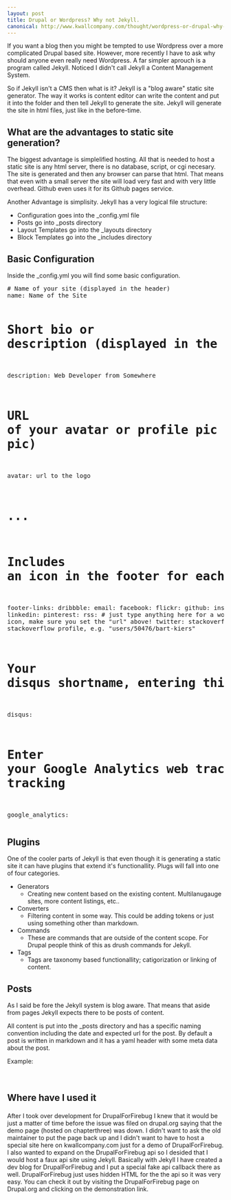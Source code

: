 ```yaml
---
layout: post
title: Drupal or Wordpress? Why not Jekyll.
canonical: http://www.kwallcompany.com/thought/wordpress-or-drupal-why-not-jekyll
---
```

<p>If you want a blog then you might be tempted to use Wordpress over a more complicated Drupal based site. However, more recently I have to ask why should anyone even really need Wordpress. A far simpler aprouch is a program called Jekyll. Noticed I didn't call Jekyll a Content Management System.</p>
<p>So if Jekyll isn't a CMS then what is it? Jekyll is a "blog aware" static site generator. The way it works is content editor can write the content and put it into the folder and then tell Jekyll to generate the site. Jekyll will generate the site in html files, just like in the before-time.&nbsp;</p>
<h2>What are the advantages to static site generation?&nbsp;</h2>
<p>The biggest advantage is simplelified hosting. All that is needed to host a static site is any html server, there is no database, script, or cgi necesary. The site is generated and then any browser can parse that html. That means that even with a small server the site will load very fast and with very little overhead. Github even uses it for its Github pages service.</p>
<p>Another Advantage is simplisity. Jekyll has a very logical file structure:</p>
<ul><li>Configuration goes into the _config.yml file</li>
<li>Posts go into _posts directory</li>
<li>Layout Templates go into the _layouts directory</li>
<li>Block Templates go into the _includes directory</li>
</ul><h2>Basic Configuration</h2>
<p>Inside the _config.yml you will find some basic configuration.</p>
<pre># Name of your site (displayed in the header)
name: Name of the Site

# Short bio or description (displayed in the header)
description: Web Developer from Somewhere

# URL of your avatar or profile pic (you could use your GitHub profile pic)
avatar: url to the logo
# ...

# Includes an icon in the footer for each username you enter
footer-links:
  dribbble:
  email:
  facebook:
  flickr:
  github:
  instagram:
  linkedin:
  pinterest:
  rss: # just type anything here for a working RSS icon, make sure you set the "url" above!
  twitter:
  stackoverflow: # your stackoverflow profile, e.g. "users/50476/bart-kiers"

# Your disqus shortname, entering this will enable commenting on posts
disqus:

# Enter your Google Analytics web tracking code (e.g. UA-2110908-2) to activate tracking
google_analytics:</pre><h2>Plugins</h2>
<p>One of the cooler parts of Jekyll is that even though it is generating a static site it can have plugins that extend it's functionallity. Plugs will fall into one of four categories.</p>
<ul><li>Generators
<ul><li>Creating new content based on the existing content. Multilanugauge sites, more content listings, etc..</li>
</ul></li>
<li>Converters
<ul><li>Filtering content in some way. This could be adding tokens or just using something other than markdown.</li>
</ul></li>
<li>Commands
<ul><li>These are commands that are outside of the content scope. For Drupal people think of this as drush commands for Jekyll.</li>
</ul></li>
<li>Tags
<ul><li>Tags are taxonomy based functionallity; catigorization or linking of content.</li>
</ul></li>
</ul><h2>Posts</h2>
<p>As I said be fore the Jekyll system is blog aware. That means that aside from pages Jekyll expects there to be posts of content.</p>
<p>All content is put into the _posts directory and has a specific naming convention including the date and expected url for the post. By default a post is written in markdown and it has a yaml header with some meta data about the post.</p>
<p>Example:</p>
<p>&nbsp;</p>
<h2><span style="line-height: 1.5em;">Whe</span><span style="line-height: 1.5em;">re have I used it</span></h2>
<p>After I took over development for DrupalForFirebug I knew that it would be just a matter of time before the issue was filed on drupal.org saying that the demo page (hosted on chapterthree) was down. I didn't want to ask the old maintainer to put the page back up and I didn't want to have to host a special site here on kwallcompany.com just for a demo of DrupalForFirebug. I also wanted to expand on the DrupalForFirebug api so I desided that I would host a faux api site using Jekyll. Basically with Jekyll I have created a dev blog for DrupalForFirebug and I put a special fake api callback there as well. DrupalForFirebug just uses hidden HTML for the the api so it was very easy. You can check it out by visiting the DrupalForFirebug page on Drupal.org and clicking on the demonstration link.</p>
